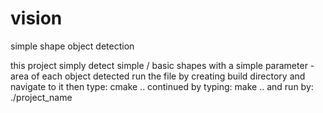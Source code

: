 # vision
simple shape object detection

this project simply detect simple / basic shapes with a simple parameter - area of each object detected
run the file by creating build directory and navigate to it 
then type:
cmake ..
continued by typing:
make ..
and run by:
./project_name
